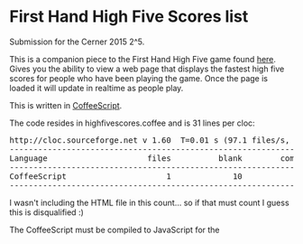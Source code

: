 # First Hand High Five Scores list

Submission for the Cerner 2015 2^5.

This is a companion piece to the First Hand High Five game found [here](https://github.com/austinmoody/2to5th-2015-firsthandhighfive).  Gives you the ability to view a web page that displays the fastest high five scores for people who have been playing the game.  Once the page is loaded it will update in realtime as people play.

This is written in [CoffeeScript](http://coffeescript.org/).

The code resides in highfivescores.coffee and is 31 lines per cloc:

<pre>
http://cloc.sourceforge.net v 1.60  T=0.01 s (97.1 files/s, 4175.6 lines/s)
-------------------------------------------------------------------------------
Language                     files          blank        comment           code
-------------------------------------------------------------------------------
CoffeeScript                     1             10              2             31
-------------------------------------------------------------------------------
</pre>

I wasn't including the HTML file in this count... so if that must count I guess this is disqualified :)

The CoffeeScript must be compiled to JavaScript for the <script> include in the HTML page to work.

<pre>coffee --compile highfivescores.coffee</pre>

A live version of this can be viewed here: http://austinmoody.org/firsthandscores/
